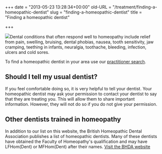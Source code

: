 +++
date = "2013-05-23 13:28:34+00:00"
old-URL = "/treatment/finding-a-homeopathic-dentist"
slug = "finding-a-homeopathic-dentist"
title = "Finding a homeopathic dentist"

+++

![](https://res.cloudinary.com/homeopathyuk/v1557403245/bha/homeopathic-dentist.jpg)Dental conditions that often respond well to homeopathy include relief from pain, swelling, bruising, dental phobias, nausea, tooth sensitivity, jaw cramping, teething in infants, neuralgia, toothache, bleeding, infection, ulcers and cold sores.

To find a homeopathic dentist in your area use our [practitioner search](http://localhost/treatment/find-a-homeopath/).

## Should I tell my usual dentist?

If you feel comfortable doing so, it is very helpful to tell your dentist. Your homeopathic dentist may ask your permission to contact your dentist to say that they are treating you. This will allow them to share important information. However, they will not do so if you do not give your permission.

## Other dentists trained in homeopathy

In addition to our list on this website, the British Homeopathic Dental Association publishes a list of homeopathic dentists. Many of these dentists have obtained the Faculty of Homeopathy's qualification and may have LFHom(Dent) or MFHom(Dent) after their names. [Visit the BHDA website](http://www.bhda.co.uk/)
